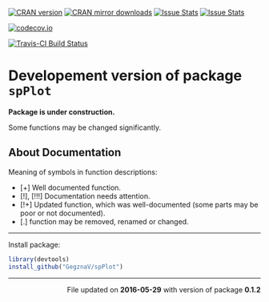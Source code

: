 <!-- README.md is generated from README.Rmd. Please edit that file -->
[![CRAN version](http://www.r-pkg.org/badges/version/spPlot)](http://cran.rstudio.com/web/packages/spPlot/index.html) [![CRAN mirror downloads](http://cranlogs.r-pkg.org/badges/spPlot)](http://cran.rstudio.com/web/packages/spPlot/index.html) [![Issue Stats](http://issuestats.com/github/GegznaV/spPlot/badge/pr?style=flat)](http://issuestats.com/github/GegznaV/spPlot) [![Issue Stats](http://issuestats.com/github/GegznaV/spPlot/badge/issue?style=flat)](http://issuestats.com/github/GegznaV/spPlot)

[![codecov.io](https://codecov.io/github/GegznaV/spPlot/coverage.svg?branch=master)](https://codecov.io/github/GegznaV/spPlot?branch=master)

[![Travis-CI Build Status](https://travis-ci.org/GegznaV/spPlot.png?branch=master)](https://travis-ci.org/GegznaV/spPlot)

Developement version of package `spPlot`
========================================

**Package is under construction.**

Some functions may be changed significantly.

About Documentation
-------------------

Meaning of symbols in function descriptions:

-   \[+\] Well documented function.
-   \[!\], \[!!!\] Documentation needs attention.
-   \[!+\] Updated function, which was well-documented (some parts may be poor or not documented).
-   \[.\] function may be removed, renamed or changed.

------------------------------------------------------------------------

Install package:

``` r
library(devtools)
install_github("GegznaV/spPlot")
```

------------------------------------------------------------------------

<p align="right">
File updated on <b>2016-05-29</b> with version of package <b>0.1.2</b>
</p>
